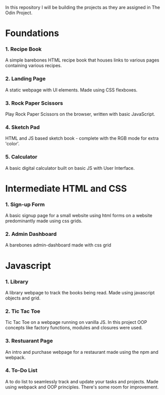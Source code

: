 In this repository I will be building the projects as they are assigned in The Odin Project.

<h1>Foundations</h1>

<h3>1. Recipe Book</h3>
<p>A simple barebones HTML recipe book that houses links to various pages containing various recipes.</p>

<h3>2. Landing Page</h3>
<p>A static webpage with UI elements. Made using CSS flexboxes.</p>

<h3>3. Rock Paper Scissors</h3>
<p>Play Rock Paper Scissors on the browser, written with basic JavaScript. </p>

<h3>4. Sketch Pad </h3>
<p>HTML and JS based sketch book - complete with the RGB mode for extra 'color'. </p>

<h3>5. Calculator</h3>
<p>A basic digital calculator built on basic JS with User Interface.</p>

<h1>Intermediate HTML and CSS </h1>

<h3>1. Sign-up Form</h3>
<p>A basic signup page for a small website using html forms on a website predominantly made using css grids.</p>

<h3>2. Admin Dashboard</h3>
<p>A barebones admin-dashboard made with css grid</p>


<h1>Javascript</h1>

<h3>1. Library </h3>
<p>A library webpage to track the books being read. Made using javascript objects and grid.</p>

<h3>2. Tic Tac Toe </h3>
<p>Tic Tac Toe on a webpage running on vanilla JS. In this project OOP concepts like factory functions, modules 
    and closures were used. </p>

<h3>3. Restuarant Page </h3>
<p> An intro and purchase webpage for a restaurant made using the npm and webpack.</p>

<h3>4. To-Do List</h3>
<p> A to do list to seamlessly track and update your tasks and projects. Made using webpack and OOP principles. There's some room for improvement.
</p>